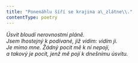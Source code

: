 ```yaml
---
title: "Ponenáhlu šíří se krajina a\_zlátne\\."
contentType: poetry
---
```


<section>

_Úsvit bloudí nerovnostmi pláně.  
Jsem lhostejný k podívané, již vidím: vidím ji.  
Je mimo mne. Žádný pocit mě k ní nepojí,  
a takový je pocit, jenž mě pojí k dnešnímu úsvitu._

</section>
